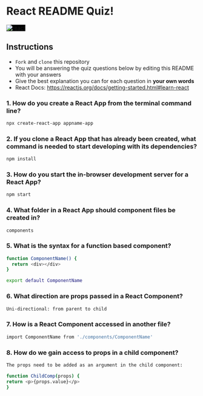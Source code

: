 # React README Quiz!

<div>
  <img alt="react" style="background-color: black" src="https://betabeers.com/static/uploads/blog/20170420_React_logo_wordmark.png" />
</div>

## Instructions

- `Fork` and `clone` this repository
- You will be answering the quiz questions below by editing this README with your answers
- Give the best explanation you can for each question in **your own words**
- React Docs: https://reactjs.org/docs/getting-started.html#learn-react

### 1. How do you create a React App from the terminal command line?

```sh
npx create-react-app appname-app
```

### 2. If you clone a React App that has already been created, what command is needed to start developing with its dependencies?

```sh
npm install
```

### 3. How do you start the in-browser development server for a React App?

```sh
npm start
```

### 4. What folder in a React App should component files be created in?

```sh
components
```

### 5. What is the syntax for a function based component?

```sh
function ComponentName() {
  return <div></div>
}

export default ComponentName
```

### 6. What direction are props passed in a React Component?

```sh
Uni-directional: from parent to child
```

### 7. How is a React Component accessed in another file?

```sh
import ComponentName from './components/ComponentName'
```

### 8. How do we gain access to props in a child component?

```sh
The props need to be added as an argument in the child component:

function ChildComp(props) {
return <p>{props.value}</p>
}
```

